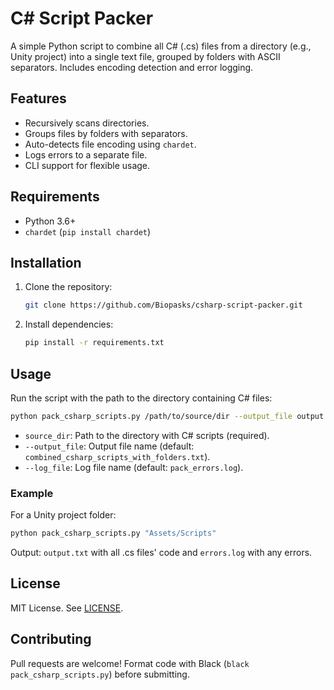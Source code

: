 # C# Script Packer

A simple Python script to combine all C# (.cs) files from a directory (e.g., Unity project) into a single text file, grouped by folders with ASCII separators. Includes encoding detection and error logging.

## Features
- Recursively scans directories.
- Groups files by folders with separators.
- Auto-detects file encoding using `chardet`.
- Logs errors to a separate file.
- CLI support for flexible usage.

## Requirements
- Python 3.6+
- `chardet` (`pip install chardet`)

## Installation
1. Clone the repository:
   ```bash
   git clone https://github.com/Biopasks/csharp-script-packer.git
   ```
2. Install dependencies:
   ```bash
   pip install -r requirements.txt
   ```

## Usage
Run the script with the path to the directory containing C# files:
```bash
python pack_csharp_scripts.py /path/to/source/dir --output_file output.txt --log_file errors.log
```
- `source_dir`: Path to the directory with C# scripts (required).
- `--output_file`: Output file name (default: `combined_csharp_scripts_with_folders.txt`).
- `--log_file`: Log file name (default: `pack_errors.log`).

### Example
For a Unity project folder:
```bash
python pack_csharp_scripts.py "Assets/Scripts"
```
Output: `output.txt` with all .cs files' code and `errors.log` with any errors.

## License
MIT License. See [LICENSE](LICENSE).

## Contributing
Pull requests are welcome! Format code with Black (`black pack_csharp_scripts.py`) before submitting.
